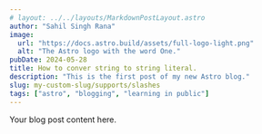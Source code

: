 ```yaml
---
# layout: ../../layouts/MarkdownPostLayout.astro
author: "Sahil Singh Rana"
image:
  url: "https://docs.astro.build/assets/full-logo-light.png"
  alt: "The Astro logo with the word One."
pubDate: 2024-05-28
title: How to conver string to string literal.
description: "This is the first post of my new Astro blog."
slug: my-custom-slug/supports/slashes
tags: ["astro", "blogging", "learning in public"]
---
```


Your blog post content here.
